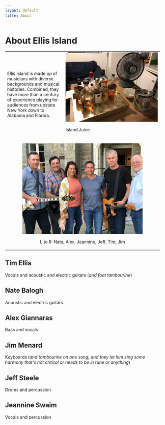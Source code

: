 ```yaml
---
layout: default
title: About
---
```


# About Ellis Island

<table>
  <tr>
    <td>
      Ellis Island is made up of musicians with diverse backgrounds and
      musical histories. Combined, they have more than a century of
      experience playing for audiences from upstate New York down to Alabama
      and Florida.
    </td>
    <td width="300">
      <img src="images/bourbon_tray.jpeg" width="300"/>
      <p>Island Juice</p>
    </td>
  </tr>
  <tr>
    <td colspan="2" style="text-align: center;">
      <br/>
      <img src="images/band_2019_09_09.jpg" width="80%"/>
      <p>L to R: Nate, Alex, Jeannine, Jeff, Tim, Jim</p>
    </td>
  </tr>
</table>

## Tim Ellis

Vocals and acoustic and electric guitars (*and foot tambourine*)

## Nate Balogh

Acoustic and electric guitars

## Alex Giannaras

Bass and vocals

## Jim Menard

Keyboards (*and tambourine on one song, and they let him sing some harmony
that's not critical or needs to be in tune or anything*)

## Jeff Steele

Drums and percussion

## Jeannine Swaim

Vocals and percussion
